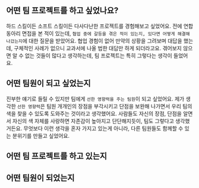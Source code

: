 ## 어떤 팀 프로젝트를 하고 싶었나요?

하드 스킬이든 소프트 스킬이든 다사다난한 프로젝트를 경험해보고 싶었어요. 전에 연합 동아리 면접을 본 적이 있는데, `협업 중에 갈등을 겪은 적이 있는지, 있다면 어떻게 해결해나갔는지`에 대한 질문을 받았어요. 협업 경험이 없어 만약의 상황을 그려보며 대답을 했는데, 구체적인 사례가 없으니 교과서에 나올 법한 대답만 하게 되더라고요. 겪어보지 않으면 알 수 없는 것들이 많다고 생각하는데, 팀 프로젝트는 특히 그렇다는 생각이 들었어요.

## 어떤 팀원이 되고 싶었는지

진부한 얘기로 들릴 수 있지만 팀에게 `선한 영향력을 주는 팀원`이 되고 싶었어요. 제가 생각한 `선한 영향력`은 팀원 개개인의 장점을 부각시키고 단점을 보완해 나가면서 우리 팀의 색을 찾을 수 있도록 도와주는 것이라고 생각했어요. 사람들도 자신의 장점, 단점을 알면서 자신의 색 자체를 사랑하면 자존감이 높아지고 단단해지듯이, 팀도 그렇다고 생각했거든요. 무엇보다 이런 생각을 혼자 가지고 있는게 아니라, 다른 팀원들도 함께할 수 있는 분위기를 만들고 싶었어요.

## 어떤 팀 프로젝트를 하고 있는지

## 어떤 팀원이 되었는지
